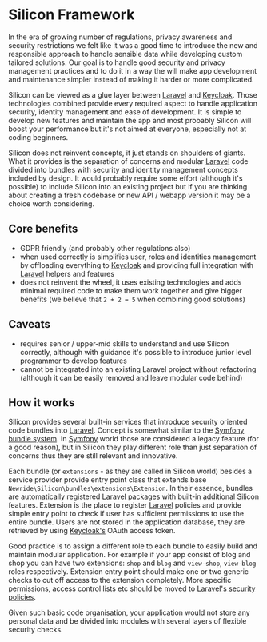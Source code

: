 # Silicon Framework

In the era of growing number of regulations, privacy awareness and security
restrictions we felt like it was a good time to introduce the new and
responsible approach to handle sensible data while developing custom tailored
solutions. Our goal is to handle good security and privacy management practices 
and to do it in a way the will make app development and maintenance simpler 
instead of making it harder or more complicated.

Silicon can be viewed as a glue layer between [Laravel](https://laravel.com/) 
and [Keycloak](https://www.keycloak.org). Those technologies combined
provide every required aspect to handle application security, identity 
management and ease of development. It is simple to develop new features and
maintain the app and most probably Silicon will boost your performance but
it's not aimed at everyone, especially not at coding beginners.

Silicon does not reinvent concepts, it just stands on shoulders of giants. 
What it provides is the separation of concerns and modular 
[Laravel](https://laravel.com/) code divided into bundles with security and
identity management concepts included by design. It would probably require
some effort (although it's possible) to include Silicon into an existing 
project but if you are thinking about creating a fresh codebase or new API / 
webapp version it may be a choice worth considering.

## Core benefits

* GDPR friendly (and probably other regulations also)
* when used correctly is simplifies user, roles and identities management by
offloading everything to [Keycloak](https://www.keycloak.org) and providing
full integration with [Laravel](https://laravel.com/) helpers and features
* does not reinvent the wheel, it uses existing technologies and adds minimal
required code to make them work together and give bigger benefits (we believe
that `2 + 2 = 5` when combining good solutions)

## Caveats

* requires senior / upper-mid skills to understand and use Silicon correctly, 
although with guidance it's possible to introduce junior level programmer to 
develop features
* cannot be integrated into an existing Laravel project without refactoring
(although it can be easily removed and leave modular code behind)

## How it works

Silicon provides several built-in services that introduce security oriented
code bundles into [Laravel](https://laravel.com/). Concept is somewhat similar
to the [Symfony bundle system](https://symfony.com/doc/3.3/bundles.html). In
[Symfony](https://symfony.com/) world those are considered a legacy feature 
(for a good reason), but in Silicon they play different role than just 
separation of concerns thus they are still relevant and innovative.

Each bundle (or `extensions` - as they are called in Silicon world) besides
a service provider provide entry point class that extends base
`Newride\Silicon\bundles\extensions\Extension`. In their essence, bundles are
automatically registered [Laravel packages](https://laravel.com/docs/5.6/packages)
with built-in additional Silicon features. Extension is the place to register 
[Laravel](https://laravel.com/) policies and provide simple entry point to
check if user has sufficient permissions to use the entire bundle. Users are 
not stored in the application database, they are retrieved by using 
[Keycloak's](https://www.keycloak.org) OAuth access token.

Good practice is to assign a different role to each bundle to easily build
and maintain modular application. For example if your app consist of blog and 
shop you can have two extensions: `shop` and `blog` and `view-shop`, 
`view-blog` roles respectively. Extension entry point should make one or two 
generic checks to cut off access to the extension completely. More specific
permissions, access control lists etc should be moved to 
[Laravel's security policies](https://laravel.com/docs/5.6/authorization#creating-policies).

Given such basic code organisation, your application would not store any 
personal data and be divided into modules with several layers of flexible
security checks.
